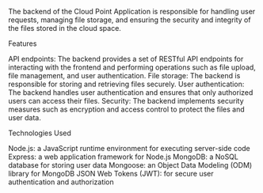 The backend of the Cloud Point Application is responsible for handling user requests, managing file storage, and ensuring the security and integrity of the files stored in the cloud space.


Features

API endpoints: The backend provides a set of RESTful API endpoints for interacting with the frontend and performing operations such as file upload, file management, and user authentication.
File storage: The backend is responsible for storing and retrieving files securely.
User authentication: The backend handles user authentication and ensures that only authorized users can access their files.
Security: The backend implements security measures such as encryption and access control to protect the files and user data.

Technologies Used

Node.js: a JavaScript runtime environment for executing server-side code
Express: a web application framework for Node.js
MongoDB: a NoSQL database for storing user data
Mongoose: an Object Data Modeling (ODM) library for MongoDB
JSON Web Tokens (JWT): for secure user authentication and authorization
